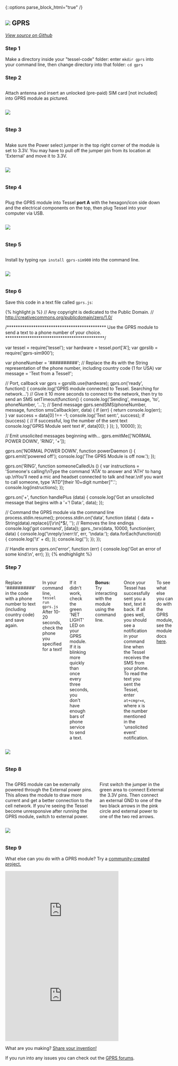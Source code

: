 {::options parse_block_html="true" /}

## <img class="constrain-sm" src="https://s3.amazonaws.com/technicalmachine-assets/fre+assets/modules/gprs.png"> GPRS

[<i class="fa fa-github"> View source on Github</i>](https://github.com/tessel/gprs-sim900)

### Step 1

Make a directory inside your "tessel-code" folder: enter `mkdir gprs` into your command line, then change directory into that folder: `cd gprs`

### Step 2

<div class="row">
<div class="large-6 columns">

Attach antenna and insert an unlocked (pre-paid) SIM card [not included] into GPRS module as pictured.

</div>
<div class="large-6 columns">

![](https://s3.amazonaws.com/technicalmachine-assets/fre+assets/modules_special/gprs-goodies.png)

</div>
</div>

### Step 3

<div class="row">
<div class="large-6 columns">

Make sure the Power select jumper in the top right corner of the module is set to 3.3V. You may have to pull off the jumper pin from its location at 'External' and move it to 3.3V.

</div>
<div class="large-6 columns">

![](https://s3.amazonaws.com/technicalmachine-assets/fre+assets/modules_special/gprs-3v.jpeg)

</div>
</div>

### Step 4

<div class="row">
<div class="large-6 columns">

Plug the GPRS module into Tessel **port A** with the hexagon/icon side down and the electrical components on the top, then plug Tessel into your computer via USB.

</div>
<div class="large-6 columns">

![](https://s3.amazonaws.com/technicalmachine-assets/fre+assets/modules_plugged/gprs.jpeg)

</div>
</div>

### Step 5

<div class="row">
<div class="large-6 columns">

Install by typing `npm install gprs-sim900` into the command line.

</div>
<div class="large-6 columns">

![](https://s3.amazonaws.com/technicalmachine-assets/fre+assets/modules_corners/gprs.jpg)

</div>
</div>

### Step 6

Save this code in a text file called `gprs.js`:

{% highlight js %}
// Any copyright is dedicated to the Public Domain.
// http://creativecommons.org/publicdomain/zero/1.0/

/*********************************************
Use the GPRS module to send a text to a phone
number of your choice.
*********************************************/

var tessel = require('tessel');
var hardware = tessel.port['A'];
var gprslib = require('gprs-sim900');

var phoneNumber = '##########'; // Replace the #s with the String representation of the phone number, including country code (1 for USA)
var message = 'Text from a Tessel!';

//  Port, callback
var gprs = gprslib.use(hardware);
gprs.on('ready', function() {
  console.log('GPRS module connected to Tessel. Searching for network...')
  //  Give it 10 more seconds to connect to the network, then try to send an SMS
  setTimeout(function() {
    console.log('Sending', message, 'to', phoneNumber, '...');
    // Send message
    gprs.sendSMS(phoneNumber, message, function smsCallback(err, data) {
      if (err) {
        return console.log(err);
      }
      var success = data[0] !== -1;
      console.log('Text sent:', success);
      if (success) {
        // If successful, log the number of the sent text
        console.log('GPRS Module sent text #', data[0]);
      }
    });
  }, 10000);
});

//  Emit unsolicited messages beginning with...
gprs.emitMe(['NORMAL POWER DOWN', 'RING', '+']);

gprs.on('NORMAL POWER DOWN', function powerDaemon () {
  gprs.emit('powered off');
  console.log('The GPRS Module is off now.');
});

gprs.on('RING', function someoneCalledUs () {
  var instructions = 'Someone\'s calling!\nType the command \'ATA\' to answer and \'ATH\' to hang up.\nYou\'ll need a mic and headset connected to talk and hear.\nIf you want to call someone, type \'ATD"[their 10+digit number]"\'.';
  console.log(instructions);
});

gprs.on('+', function handlePlus (data) {
  console.log('Got an unsolicited message that begins with a \'+\'! Data:', data);
});

//  Command the GPRS module via the command line
process.stdin.resume();
process.stdin.on('data', function (data) {
  data = String(data).replace(/[\r\n]*$/, '');  //  Removes the line endings
  console.log('got command', [data]);
  gprs._txrx(data, 10000, function(err, data) {
    console.log('\nreply:\nerr:\t', err, '\ndata:');
    data.forEach(function(d) {
      console.log('\t' + d);
    });
    console.log('');
  });
});

//  Handle errors
gprs.on('error', function (err) {
  console.log('Got an error of some kind:\n', err);
});
{% endhighlight %}

### Step 7

<div class="row">
<div class="large-6 columns">

Replace '##########' in the code with a phone number to text (including country code) and save again.

In your command line, `tessel run gprs.js` After 10-20 seconds, check the phone you specified for a text!

If it didn't work, check the green 'NET LIGHT' LED on your GPRS module. If it is blinking more quickly than once every three seconds, you don't have enough bars of phone service to send a text.  

**Bonus:** Try interacting with the module using the command line.

Once your Tessel has successfully sent you a text, text it back. If all goes well, you should see a notification in your command line when the Tessel receives the SMS from your phone. To read the text you sent the Tessel, enter `at+cmgr=x`, where x is the number mentioned in the 'unsolicited event' notification.  

To see what else you can do with the GPRS module, see the module docs [here](https://github.com/tessel/gprs-sim900).

</div>
<div class="large-6 columns">

![](https://s3.amazonaws.com/technicalmachine-assets/fre+assets/gifs/gprs.gif)

</div>
</div>

### Step 8

<div class="row">
<div class="large-6 columns">

The GPRS module can be externally powered through the External power pins. This allows the module to draw more current and get a better connection to the cell network. If you're seeing the Tessel become unresponsive after running the GPRS module, switch to external power.  

First switch the jumper in the green area to connect External the 3.3V pins. Then connect an external GND to one of the two black arrows in the pink circle and external power to one of the two red arrows.

</div>
<div class="large-6 columns">

![](https://s3.amazonaws.com/technicalmachine-assets/fre+assets/modules_clipped/gprs-external-power.jpg)

</div>
</div>

### Step 9

What else can you do with a GPRS module? Try a [community-created project.](http://tessel.io/projects)

<div class="row">
<div class="large-6 columns left">
<iframe frameborder="0" height="270" scrolling="no" src="http://tessel.hackster.io/paigereads/gprs-trigger/embed" width="360"></iframe>
</div>

<div class="large-6 columns left">
<iframe frameborder="0" height="270" scrolling="no" src="http://tessel.hackster.io/heikki74/tessel-tracker-demo/embed" width="360"></iframe>
</div>
</div>

What are you making? [Share your invention!](http://tessel.hackster.io/)

If you run into any issues you can check out the [GPRS forums](http://forums.tessel.io/category/gprs).
